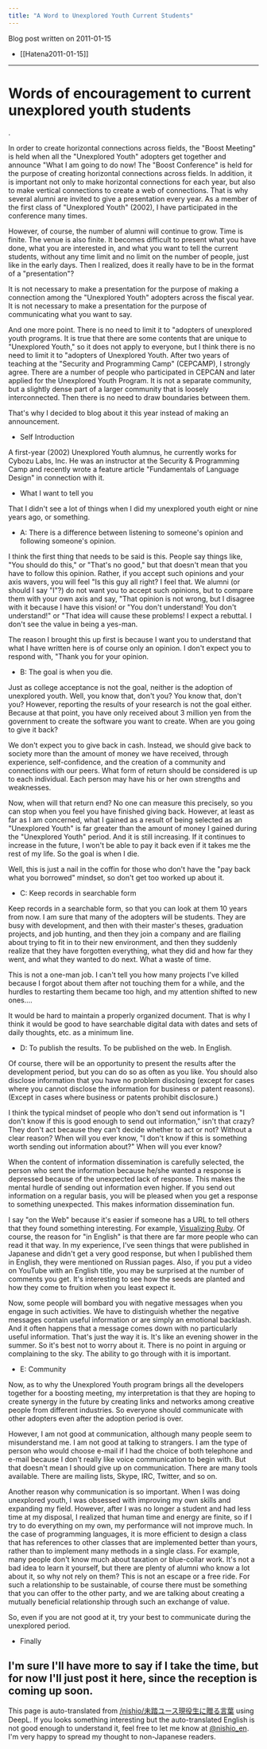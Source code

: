 ```yaml
---
title: "A Word to Unexplored Youth Current Students"
---
```


Blog post written on 2011-01-15
- [[Hatena2011-01-15]]

---
# Words of encouragement to current unexplored youth students
.

In order to create horizontal connections across fields, the "Boost Meeting" is held when all the "Unexplored Youth" adopters get together and announce "What I am going to do now! The "Boost Conference" is held for the purpose of creating horizontal connections across fields. In addition, it is important not only to make horizontal connections for each year, but also to make vertical connections to create a web of connections. That is why several alumni are invited to give a presentation every year. As a member of the first class of "Unexplored Youth" (2002), I have participated in the conference many times.

However, of course, the number of alumni will continue to grow. Time is finite. The venue is also finite. It becomes difficult to present what you have done, what you are interested in, and what you want to tell the current students, without any time limit and no limit on the number of people, just like in the early days. Then I realized, does it really have to be in the format of a "presentation"?

It is not necessary to make a presentation for the purpose of making a connection among the "Unexplored Youth" adopters across the fiscal year. It is not necessary to make a presentation for the purpose of communicating what you want to say.

And one more point. There is no need to limit it to "adopters of unexplored youth programs. It is true that there are some contents that are unique to "Unexplored Youth," so it does not apply to everyone, but I think there is no need to limit it to "adopters of Unexplored Youth. After two years of teaching at the "Security and Programming Camp" (CEPCAMP), I strongly agree. There are a number of people who participated in CEPCAN and later applied for the Unexplored Youth Program. It is not a separate community, but a slightly dense part of a larger community that is loosely interconnected. Then there is no need to draw boundaries between them.

That's why I decided to blog about it this year instead of making an announcement.

- Self Introduction

A first-year (2002) Unexplored Youth alumnus, he currently works for Cybozu Labs, Inc. He was an instructor at the Security & Programming Camp and recently wrote a feature article "Fundamentals of Language Design" in connection with it.

- What I want to tell you

That I didn't see a lot of things when I did my unexplored youth eight or nine years ago, or something.

- A: There is a difference between listening to someone's opinion and following someone's opinion.

I think the first thing that needs to be said is this. People say things like, "You should do this," or "That's no good," but that doesn't mean that you have to follow this opinion. Rather, if you accept such opinions and your axis wavers, you will feel "Is this guy all right? I feel that. We alumni (or should I say "I"?) do not want you to accept such opinions, but to compare them with your own axis and say, "That opinion is not wrong, but I disagree with it because I have this vision! or "You don't understand! You don't understand!" or "That idea will cause these problems! I expect a rebuttal. I don't see the value in being a yes-man.

The reason I brought this up first is because I want you to understand that what I have written here is of course only an opinion. I don't expect you to respond with, "Thank you for your opinion.

- B: The goal is when you die.

Just as college acceptance is not the goal, neither is the adoption of unexplored youth. Well, you know that, don't you? You know that, don't you? However, reporting the results of your research is not the goal either. Because at that point, you have only received about 3 million yen from the government to create the software you want to create. When are you going to give it back?

We don't expect you to give back in cash. Instead, we should give back to society more than the amount of money we have received, through experience, self-confidence, and the creation of a community and connections with our peers. What form of return should be considered is up to each individual. Each person may have his or her own strengths and weaknesses.

Now, when will that return end? No one can measure this precisely, so you can stop when you feel you have finished giving back. However, at least as far as I am concerned, what I gained as a result of being selected as an "Unexplored Youth" is far greater than the amount of money I gained during the "Unexplored Youth" period. And it is still increasing. If it continues to increase in the future, I won't be able to pay it back even if it takes me the rest of my life. So the goal is when I die.

Well, this is just a nail in the coffin for those who don't have the "pay back what you borrowed" mindset, so don't get too worked up about it.

- C: Keep records in searchable form

Keep records in a searchable form, so that you can look at them 10 years from now. I am sure that many of the adopters will be students. They are busy with development, and then with their master's theses, graduation projects, and job hunting, and then they join a company and are flailing about trying to fit in to their new environment, and then they suddenly realize that they have forgotten everything, what they did and how far they went, and what they wanted to do next. What a waste of time.

This is not a one-man job. I can't tell you how many projects I've killed because I forgot about them after not touching them for a while, and the hurdles to restarting them became too high, and my attention shifted to new ones....

It would be hard to maintain a properly organized document. That is why I think it would be good to have searchable digital data with dates and sets of daily thoughts, etc. as a minimum line.

- D: To publish the results. To be published on the web. In English.

Of course, there will be an opportunity to present the results after the development period, but you can do so as often as you like. You should also disclose information that you have no problem disclosing (except for cases where you cannot disclose the information for business or patent reasons). (Except in cases where business or patents prohibit disclosure.)

I think the typical mindset of people who don't send out information is "I don't know if this is good enough to send out information," isn't that crazy? They don't act because they can't decide whether to act or not? Without a clear reason? When will you ever know, "I don't know if this is something worth sending out information about?" When will you ever know?

When the content of information dissemination is carefully selected, the person who sent the information because he/she wanted a response is depressed because of the unexpected lack of response. This makes the mental hurdle of sending out information even higher. If you send out information on a regular basis, you will be pleased when you get a response to something unexpected. This makes information dissemination fun.

I say "on the Web" because it's easier if someone has a URL to tell others that they found something interesting. For example, [Visualizing Ruby](http://d.hatena.ne.jp/nishiohirokazu/20100821/1282397221). Of course, the reason for "in English" is that there are far more people who can read it that way. In my experience, I've seen things that were published in Japanese and didn't get a very good response, but when I published them in English, they were mentioned on Russian pages. Also, if you put a video on YouTube with an English title, you may be surprised at the number of comments you get. It's interesting to see how the seeds are planted and how they come to fruition when you least expect it.


Now, some people will bombard you with negative messages when you engage in such activities. We have to distinguish whether the negative messages contain useful information or are simply an emotional backlash. And it often happens that a message comes down with no particularly useful information. That's just the way it is. It's like an evening shower in the summer. So it's best not to worry about it. There is no point in arguing or complaining to the sky. The ability to go through with it is important.

- E: Community

Now, as to why the Unexplored Youth program brings all the developers together for a boosting meeting, my interpretation is that they are hoping to create synergy in the future by creating links and networks among creative people from different industries. So everyone should communicate with other adopters even after the adoption period is over.

However, I am not good at communication, although many people seem to misunderstand me. I am not good at talking to strangers. I am the type of person who would choose e-mail if I had the choice of both telephone and e-mail because I don't really like voice communication to begin with. But that doesn't mean I should give up on communication. There are many tools available. There are mailing lists, Skype, IRC, Twitter, and so on.


Another reason why communication is so important. When I was doing unexplored youth, I was obsessed with improving my own skills and expanding my field. However, after I was no longer a student and had less time at my disposal, I realized that human time and energy are finite, so if I try to do everything on my own, my performance will not improve much. In the case of programming languages, it is more efficient to design a class that has references to other classes that are implemented better than yours, rather than to implement many methods in a single class. For example, many people don't know much about taxation or blue-collar work. It's not a bad idea to learn it yourself, but there are plenty of alumni who know a lot about it, so why not rely on them? This is not an escape or a free ride. For such a relationship to be sustainable, of course there must be something that you can offer to the other party, and we are talking about creating a mutually beneficial relationship through such an exchange of value.

So, even if you are not good at it, try your best to communicate during the unexplored period.

- Finally

I'm sure I'll have more to say if I take the time, but for now I'll just post it here, since the reception is coming up soon.
---
This page is auto-translated from [/nishio/未踏ユース現役生に贈る言葉](https://scrapbox.io/nishio/未踏ユース現役生に贈る言葉) using DeepL. If you looks something interesting but the auto-translated English is not good enough to understand it, feel free to let me know at [@nishio_en](https://twitter.com/nishio_en). I'm very happy to spread my thought to non-Japanese readers.